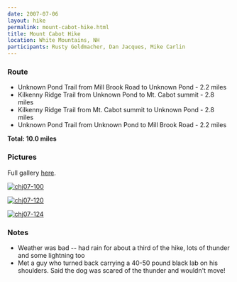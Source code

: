 ```yaml
---
date: 2007-07-06
layout: hike
permalink: mount-cabot-hike.html
title: Mount Cabot Hike
location: White Mountains, NH
participants: Rusty Geldmacher, Dan Jacques, Mike Carlin
---
```


### Route

  * Unknown Pond Trail from Mill Brook Road to Unknown Pond - 2.2 miles
  * Kilkenny Ridge Trail from Unknown Pond to Mt. Cabot summit - 2.8 miles
  * Kilkenny Ridge Trail from Mt. Cabot summit to Unknown Pond - 2.8 miles
  * Unknown Pond Trail from Unknown Pond to Mill Brook Road - 2.2 miles

**Total: 10.0 miles**

### Pictures

Full gallery [here](http://www.flickr.com/photos/geldmacher/sets/72157600724300771/).

[![chj07-100](http://farm2.static.flickr.com/1051/758024415_93827ff082.jpg)](http://www.flickr.com/photos/geldmacher/758024415/)

[![chj07-120](http://farm2.static.flickr.com/1381/758910224_25619dbabb.jpg)](http://www.flickr.com/photos/geldmacher/758910224/)

[![chj07-124](http://farm2.static.flickr.com/1058/758918046_21b27c0fcd.jpg)](http://www.flickr.com/photos/geldmacher/758918046/)

### Notes

  * Weather was bad -- had rain for about a third of the hike, lots of thunder and some lightning too
  * Met a guy who turned back carrying a 40-50 pound black lab on his shoulders. Said the dog was scared of the thunder and wouldn't move!
